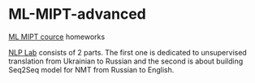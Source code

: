# ML-MIPT-advanced
[ML MIPT cource](https://github.com/girafe-ai/ml-mipt) homeworks

[NLP Lab](https://github.com/sevlabr/ML-MIPT-advanced/tree/main/NLP%20Lab) consists of 2 parts. The first one is dedicated to unsupervised translation from Ukrainian to Russian and the second is about building Seq2Seq model for NMT from Russian to English.
